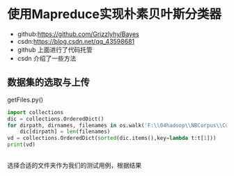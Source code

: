 # 使用Mapreduce实现朴素贝叶斯分类器

- github:https://github.com/Grizzlyhy/Bayes
- csdn:https://blog.csdn.net/qq_43598681
- github 上面进行了代码托管
- csdn 介绍了一些方法

## 数据集的选取与上传

getFiles.py()

```python
import collections
dic = collections.OrderedDict()
for dirpath, dirnames, filenames in os.walk('F:\\04hadoop\\NBCorpus\\Country'):
    dic[dirpath] = len(filenames)
vd = collections.OrderedDict(sorted(dic.items(),key=lambda t:t[1]))
print(vd)
    
```

选择合适的文件夹作为我们的测试用例，根据结果

